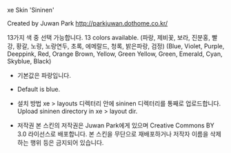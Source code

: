 xe Skin 'Sininen'

Created by Juwan Park
http://parkjuwan.dothome.co.kr/

13가지 색 중 선택 가능합니다.
13 colors available.
(파랑, 제비꽃, 보라, 진분홍, 빨강, 황갈, 노랑, 노랑연두, 초록, 에메랄드, 청록, 밝은파랑, 검정)
(Blue, Violet, Purple, Deeppink, Red, Orange Brown, Yellow, Green Yellow, Green, Emerald, Cyan, Skyblue, Black)
* 기본값은 파랑입니다.
* Default is blue.

* 설치 방법
xe > layouts 디렉터리 안에 sininen 디렉터리를 통째로 업로드합니다.
Upload sininen directory in xe > layout dir.

* 저작권
본 스킨의 저작권은 Juwan Park에게 있으며 Creative Commons BY 3.0 라이선스로 배포합니다.
본 스킨을 무단으로 재배포하거나 저작자 이름을 삭제하는 행위 등은 금지되어 있습니다.

